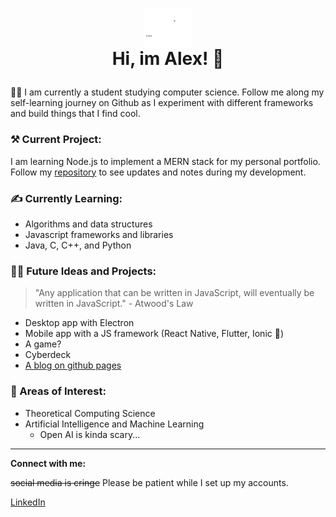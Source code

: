 # <p align="center"> <img src="/assets/Asset_animated.svg" width="15%" align="center"> <br/> Hi, im Alex! :wave:</p> 

:student: I am currently a student studying computer science. Follow me along my self-learning journey on Github as I experiment with different frameworks and build things that I find cool.

### :hammer_and_pick: Current Project:
I am learning Node.js to implement a MERN stack for my personal portfolio. Follow my [repository](https://github.com/Alx-Li/MERN-Portfolio-Dev) to see updates and notes during my development.
### :writing_hand: Currently Learning:
- Algorithms and data structures
- Javascript frameworks and libraries
- Java, C, C++, and Python
### :man_technologist: Future Ideas and Projects:
> "Any application that can be written in JavaScript, will eventually be written in JavaScript." - Atwood's Law
- Desktop app with Electron
- Mobile app with a JS framework (React Native, Flutter, Ionic :thinking:)
- A game? 
- Cyberdeck
- [A blog on github pages](https://alx-li.github.io/)
### :memo: Areas of Interest:
- Theoretical Computing Science
- Artificial Intelligence and Machine Learning
  - Open AI is kinda scary...
---
**Connect with me:**

~~social media is cringe~~ Please be patient while I set up my accounts.

[LinkedIn](https://www.linkedin.com/in/alx-li/)


<!--
**Alx-Li/Alx-Li** is a ✨ _special_ ✨ repository because its `README.md` (this file) appears on your GitHub profile.

Here are some ideas to get you started:

- 🔭 I’m currently working on ...
- 🌱 I’m currently learning ...
- 👯 I’m looking to collaborate on ...
- 🤔 I’m looking for help with ...
- 💬 Ask me about ...
- 📫 How to reach me: ...
- 😄 Pronouns: ...
- ⚡ Fun fact: ...

https://github.github.com/gfm/
-->
